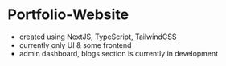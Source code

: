 # Portfolio-Website

- created using NextJS, TypeScript, TailwindCSS
- currently only UI & some frontend
- admin dashboard, blogs section is currently in development
